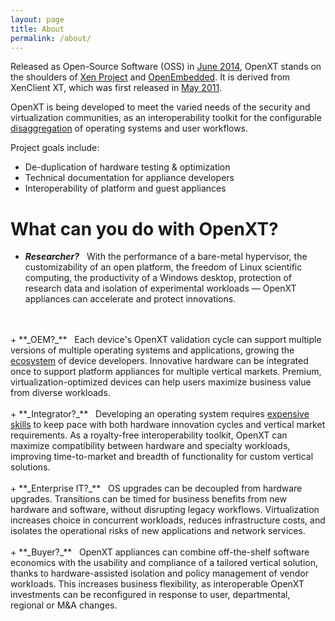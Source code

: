 ```yaml
---
layout: page
title: About
permalink: /about/
---
```


Released as Open-Source Software (OSS) in [June 2014](http://www.slideshare.net/xen_com_mgr/tricca-xen-summit2014), OpenXT stands on the shoulders of [Xen Project](http://xen.org) and [OpenEmbedded](http://openembedded.org).  It is derived from XenClient XT, which was first released in [May 2011](http://www.citrix.com/news/announcements/may-2011/citrix-announces-xenclient-2-and-xenclient-xt.html).

OpenXT is being developed to meet the varied needs of the security and virtualization communities, as an interoperability toolkit for the configurable [disaggregation](http://wiki.xen.org/wiki/Dom0_Disaggregation) of operating systems and user workflows.  

Project goals include:

+ De-duplication of hardware testing & optimization
+ Technical documentation for appliance developers
+ Interoperability of platform and guest appliances

# What can you do with OpenXT?

+ **_Researcher?_** &nbsp; With the performance of a bare-metal hypervisor, the customizability of an open platform, the freedom of Linux scientific computing, the productivity of a Windows desktop, protection of research data and isolation of experimental workloads &mdash; OpenXT appliances can accelerate and protect innovations.
<br>
<br>
+ **_OEM?_** &nbsp; Each device's OpenXT validation cycle can support multiple versions of multiple operating systems and applications, growing the <a href="http://www.softwareecosystems.org/">ecosystem</a> of device developers.  Innovative hardware can be integrated once to support platform appliances for multiple vertical markets. Premium, virtualization-optimized devices can help users maximize business value from diverse workloads.
<br>
<br>
+ **_Integrator?_** &nbsp; Developing an operating system requires <a href="http://www.linuxfoundation.org/sites/main/files/publications/estimatinglinux.html">expensive skills</a> to keep pace with both hardware innovation cycles and vertical market requirements.  As a royalty-free interoperability toolkit, OpenXT can maximize compatibility between hardware and specialty workloads, improving time-to-market and breadth of functionality for custom vertical solutions.
<br>
<br>
+ **_Enterprise IT?_** &nbsp; OS upgrades can be decoupled from hardware upgrades. Transitions can be timed for business benefits from new hardware and software, without disrupting legacy workflows.  Virtualization increases choice in concurrent workloads, reduces infrastructure costs, and isolates the operational risks of new applications and network services.
<br>
<br>
+ **_Buyer?_** &nbsp; OpenXT appliances can combine off-the-shelf software economics with the usability and compliance of a tailored vertical solution, thanks to hardware-assisted isolation and policy management of vendor workloads. This increases business flexibility, as interoperable OpenXT investments can be reconfigured in response to user, departmental, regional or M&A changes.

